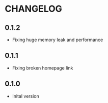 # CHANGELOG

## 0.1.2

* Fixing huge memory leak and performance

## 0.1.1

* Fixing broken homepage link

## 0.1.0

* Inital version
